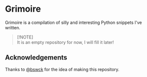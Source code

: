 # Grimoire

Grimoire is a compilation of silly and interesting Python snippets I've written.

> [!NOTE]\
> It is an empty repository for now, I will fill it later!

## Acknowledgements

Thanks to [@bswck](https://github.com/bswck) for the idea of making this repository.
